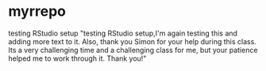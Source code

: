 # myrrepo
testing RStudio setup
"testing RStudio setup,I'm again testing this and adding more text to it. Also, thank you Simon for your help during this class. Its a very challenging time and a challenging class for me, but your patience helped me to work through it. Thank you!" 
